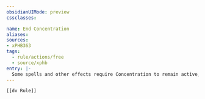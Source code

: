 ```yaml
---
obsidianUIMode: preview
cssclasses:

name: End Concentration
aliases:
sources:
- xPHB363
tags:
  - rule/actions/free
  - source/xphb
entry: |-
  Some spells and other effects require Concentration to remain active, as specified in their descriptions. You can end Concentration at any time (no action required).
---
```


```meta-bind-embed
[[dv Rule]]
```